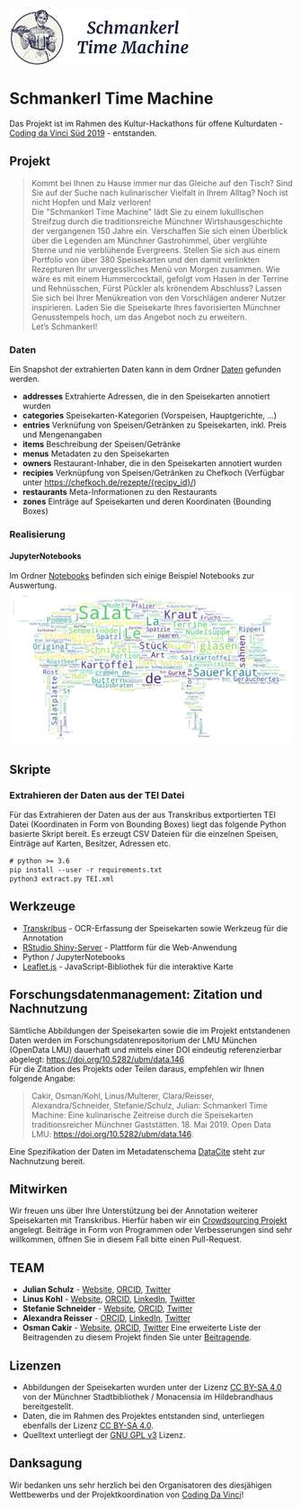 ![Schmankerl Time Machine Logo](Dokumentation/Bilder/logo.png)

# Schmankerl Time Machine
Das Projekt ist im Rahmen des Kultur-Hackathons für offene Kulturdaten - [Coding da Vinci Süd 2019](https://codingdavinci.de/events/sued/) - entstanden. 


## Projekt


> Kommt bei Ihnen zu Hause immer nur das Gleiche auf den Tisch? Sind Sie auf der Suche nach kulinarischer Vielfalt in Ihrem Alltag? Noch ist nicht Hopfen und Malz verloren! <br />
> Die "Schmankerl Time Machine" lädt Sie zu einem lukullischen Streifzug durch die traditionsreiche Münchner Wirtshausgeschichte der vergangenen 150 Jahre ein. Verschaffen Sie sich einen Überblick über die Legenden am Münchner Gastrohimmel, über verglühte Sterne und nie verblühende Evergreens. Stellen Sie sich aus einem Portfolio von über 380 Speisekarten und den damit verlinkten Rezepturen Ihr unvergessliches Menü von Morgen zusammen. Wie wäre es mit einem Hummercocktail, gefolgt vom Hasen in der Terrine und Rehnüsschen, Fürst Pückler als krönendem Abschluss? Lassen Sie sich bei Ihrer Menükreation von den Vorschlägen anderer Nutzer inspirieren. Laden Sie die Speisekarte Ihres favorisierten Münchner Genusstempels hoch, um das Angebot noch zu erweitern.
> <br /> Let’s Schmankerl!


### Daten
Ein Snapshot der extrahierten Daten kann in dem Ordner [Daten](Daten/) gefunden werden.
* **addresses** Extrahierte Adressen, die in den Speisekarten annotiert wurden
* **categories** Speisekarten-Kategorien (Vorspeisen, Hauptgerichte, ...)
* **entries** Verknüfung von Speisen/Getränken zu Speisekarten, inkl. Preis und Mengenangaben
* **items** Beschreibung der Speisen/Getränke
* **menus** Metadaten zu den Speisekarten
* **owners** Restaurant-Inhaber, die in den Speisekarten annotiert wurden
* **recipies** Verknüpfung von Speisen/Getränken zu Chefkoch (Verfügbar unter https://chefkoch.de/rezepte/{recipy_id}/)
* **restaurants** Meta-Informationen zu den Restaurants
* **zones** Einträge auf Speisekarten und deren Koordinaten (Bounding Boxes)


### Realisierung
#### JupyterNotebooks
Im Ordner [Notebooks](Notebooks/) befinden sich einige Beispiel Notebooks zur Auswertung.
![Speisekarten Wordcloud](Dokumentation/Bilder/wordcloud.png)

## Skripte
### Extrahieren der Daten aus der TEI Datei
Für das Extrahieren der Daten aus der aus Transkribus extportierten TEI Datei (Koordinaten in Form von Bounding Boxes) liegt das folgende Python basierte Skript bereit. Es erzeugt CSV Dateien für die einzelnen Speisen, Einträge auf Karten, Besitzer, Adressen etc. 

	# python >= 3.6
    pip install --user -r requirements.txt
    python3 extract.py TEI.xml

## Werkzeuge

* [Transkribus](https://transkribus.eu/Transkribus/) - OCR-Erfassung der Speisekarten sowie Werkzeug für die Annotation
* [RStudio Shiny-Server](https://www.rstudio.com/products/shiny/shiny-server) - Plattform für die Web-Anwendung
* Python / JupyterNotebooks
* [Leaflet.js](https://leafletjs.com/) - JavaScript-Bibliothek für die interaktive Karte

## Forschungsdatenmanagement: Zitation und Nachnutzung

Sämtliche Abbildungen der Speisekarten sowie die im Projekt entstandenen Daten werden im Forschungsdatenrepositorium der LMU München (OpenData LMU) dauerhaft und mittels einer DOI eindeutig referenzierbar abgelegt: https://doi.org/10.5282/ubm/data.146
<br />Für die Zitation des Projekts oder Teilen daraus, empfehlen wir Ihnen folgende Angabe:
> Cakir, Osman/Kohl, Linus/Multerer, Clara/Reisser, Alexandra/Schneider, Stefanie/Schulz, Julian: Schmankerl Time Machine: Eine kulinarische Zeitreise durch die Speisekarten traditionsreicher Münchner Gaststätten. 18. Mai 2019. Open Data LMU: https://doi.org/10.5282/ubm/data.146.

Eine Spezifikation der Daten im Metadatenschema [DataCite](XXX) steht zur Nachnutzung bereit.


## Mitwirken

Wir freuen uns über Ihre Unterstützung bei der Annotation weiterer Speisekarten mit Transkribus. Hierfür haben wir ein [Crowdsourcing Projekt](https://transkribus.eu/r/read/projects/) angelegt. Beiträge in Form von Programmen oder Verbesserungen sind sehr willkommen, öffnen Sie in diesem Fall bitte einen Pull-Request. 


## TEAM
* **Julian Schulz** - [Website](https://www.hgw.geschichte.uni-muenchen.de/personen/mitarbeiter/schulz), [ORCID](https://orcid.org/0000-0003-4374-2680), [Twitter](https://twitter.com/SchJulzian)
* **Linus Kohl** - [Website](https://munichresearch.com), [ORCID](https://orcid.org/000-0003-3400-837X), [LinkedIn](https://www.linkedin.com/in/linuskohl), [Twitter](https://twitter.com/LinusKohl)
* **Stefanie Schneider** - [Website](https://www.kunstgeschichte.uni-muenchen.de/personen/wiss_ma/schneider/index.html), [ORCID](https://orcid.org/0000-0003-4915-6949), [Twitter](https://twitter.com/_stschneider)
* **Alexandra Reisser** - [ORCID](https://orcid.org/0000-0001-5560-1901), [LinkedIn](https://www.linkedin.com/in/alexandra-rei%C3%9Fer-379aa7180/), [Twitter](https://twitter.com/alexreisser)
* **Osman Cakir** - [Website](https://osmancakir.io/), [ORCID](https://orcid.org/0000-0002-4828-0748), [Twitter](https://twitter.com/osmancakirio)
Eine erweiterte Liste der Beitragenden zu diesem Projekt finden Sie unter [Beitragende](XX).

## Lizenzen
* Abbildungen der Speisekarten wurden unter der Lizenz [CC BY-SA 4.0](https://creativecommons.org/licenses/by-sa/4.0) von der Münchner Stadtbibliothek / Monacensia im Hildebrandhaus bereitgestellt.
* Daten, die im Rahmen des Projektes entstanden sind, unterliegen ebenfalls der Lizenz [CC BY-SA 4.0](https://creativecommons.org/licenses/by-sa/4.0).
* Quelltext unterliegt der [GNU GPL v3](https://www.gnu.org/licenses/gpl-3.0.de.html) Lizenz.

## Danksagung
Wir bedanken uns sehr herzlich bei den Organisatoren des diesjähigen Wettbewerbs und der Projektkoordination von [Coding Da Vinci](https://codingdavinci.de/about/index-de.html)!


